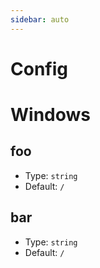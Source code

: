 ```yaml
---
sidebar: auto
---
```


# Config

# Windows

## foo

- Type: `string`
- Default: `/`

## bar

- Type: `string`
- Default: `/`
